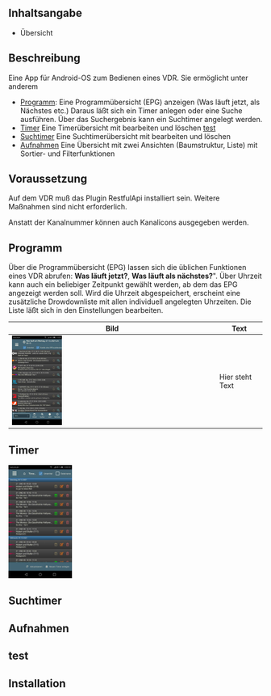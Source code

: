 ## Inhaltsangabe

* Übersicht

## Beschreibung
Eine App für Android-OS zum Bedienen eines VDR. Sie ermöglicht unter anderem
* [Programm](#programm): Eine Programmübersicht (EPG) anzeigen (Was läuft jetzt, als Nächstes etc.) Daraus läßt sich ein Timer anlegen oder eine Suche ausführen. Über das Suchergebnis kann ein Suchtimer angelegt werden.
* [Timer](#timer) Eine Timerübersicht mit bearbeiten und löschen [test](#test)
* [Suchtimer](#suchtimer) Eine Suchtimerübersicht mit bearbeiten und löschen
* [Aufnahmen](#aufnahmen) Eine Übersicht mit zwei Ansichten (Baumstruktur, Liste) mit Sortier- und Filterfunktionen 

## Voraussetzung

Auf dem VDR muß das Plugin RestfulApi installiert sein. Weitere Maßnahmen sind nicht erforderlich. 

Anstatt der Kanalnummer können auch Kanalicons ausgegeben werden. 

## Programm
Über die Programmübersicht (EPG) lassen sich die üblichen Funktionen eines VDR abrufen: **Was läuft jetzt?**, **Was läuft als nächstes?**". Über Uhrzeit kann auch ein beliebiger Zeitpunkt gewählt werden, ab dem das EPG angezeigt werden soll. Wird die Uhrzeit abgespeichert, erscheint eine zusätzliche Drowdownliste mit allen individuell angelegten Uhrzeiten. Die Liste läßt sich in den Einstellungen bearbeiten. 

| Bild | Text |
| --- | --- |
|<img src=".images/programm.jpg" width=25%> | Hier steht Text |
  
  
## Timer
<img src=".images/timerliste.jpg" width=25%>

## Suchtimer
## Aufnahmen
## test
## Installation
